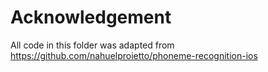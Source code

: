 #  Acknowledgement

All code in this folder was adapted from https://github.com/nahuelproietto/phoneme-recognition-ios

